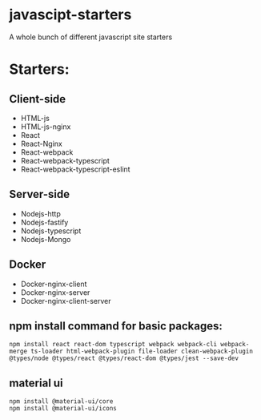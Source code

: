 # javascipt-starters
A whole bunch of different javascript site starters

# Starters:
## Client-side
* HTML-js
* HTML-js-nginx
* React
* React-Nginx
* React-webpack
* React-webpack-typescript
* React-webpack-typescript-eslint

## Server-side
* Nodejs-http
* Nodejs-fastify
* Nodejs-typescript
* Nodejs-Mongo

## Docker
* Docker-nginx-client
* Docker-nginx-server
* Docker-nginx-client-server



## npm install command for basic packages:
```
npm install react react-dom typescript webpack webpack-cli webpack-merge ts-loader html-webpack-plugin file-loader clean-webpack-plugin @types/node @types/react @types/react-dom @types/jest --save-dev
```
## material ui
```
npm install @material-ui/core
npm install @material-ui/icons
```
